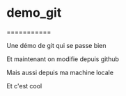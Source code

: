# demo_git
===========

Une démo de git qui se passe bien

Et maintenant on modifie depuis github

Mais aussi depuis ma machine locale

Et c'est cool
